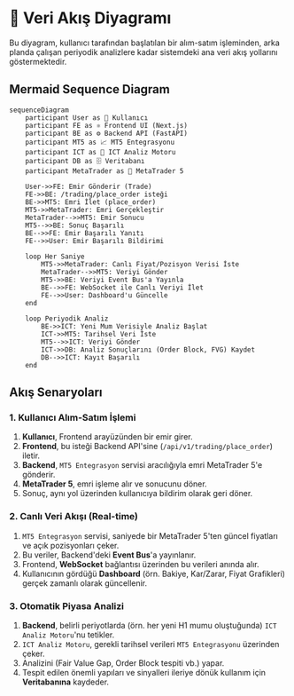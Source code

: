 # 🔄 Veri Akış Diyagramı

Bu diyagram, kullanıcı tarafından başlatılan bir alım-satım işleminden, arka planda çalışan periyodik analizlere kadar sistemdeki ana veri akış yollarını göstermektedir.

## Mermaid Sequence Diagram

```mermaid
sequenceDiagram
    participant User as 👤 Kullanıcı
    participant FE as ⚛️ Frontend UI (Next.js)
    participant BE as ⚙️ Backend API (FastAPI)
    participant MT5 as 📈 MT5 Entegrasyonu
    participant ICT as 🧠 ICT Analiz Motoru
    participant DB as 🗄️ Veritabanı
    participant MetaTrader as 🏦 MetaTrader 5

    User->>FE: Emir Gönderir (Trade)
    FE->>BE: /trading/place_order isteği
    BE->>MT5: Emri İlet (place_order)
    MT5->>MetaTrader: Emri Gerçekleştir
    MetaTrader-->>MT5: Emir Sonucu
    MT5-->>BE: Sonuç Başarılı
    BE-->>FE: Emir Başarılı Yanıtı
    FE-->>User: Emir Başarılı Bildirimi

    loop Her Saniye
        MT5->>MetaTrader: Canlı Fiyat/Pozisyon Verisi İste
        MetaTrader-->>MT5: Veriyi Gönder
        MT5->>BE: Veriyi Event Bus'a Yayınla
        BE-->>FE: WebSocket ile Canlı Veriyi İlet
        FE-->>User: Dashboard'u Güncelle
    end
    
    loop Periyodik Analiz
        BE->>ICT: Yeni Mum Verisiyle Analiz Başlat
        ICT->>MT5: Tarihsel Veri İste
        MT5-->>ICT: Veriyi Gönder
        ICT->>DB: Analiz Sonuçlarını (Order Block, FVG) Kaydet
        DB-->>ICT: Kayıt Başarılı
    end
```

## Akış Senaryoları

### 1. Kullanıcı Alım-Satım İşlemi
1.  **Kullanıcı**, Frontend arayüzünden bir emir girer.
2.  **Frontend**, bu isteği Backend API'sine (`/api/v1/trading/place_order`) iletir.
3.  **Backend**, `MT5 Entegrasyon` servisi aracılığıyla emri MetaTrader 5'e gönderir.
4.  **MetaTrader 5**, emri işleme alır ve sonucunu döner.
5.  Sonuç, aynı yol üzerinden kullanıcıya bildirim olarak geri döner.

### 2. Canlı Veri Akışı (Real-time)
1.  `MT5 Entegrasyon` servisi, saniyede bir MetaTrader 5'ten güncel fiyatları ve açık pozisyonları çeker.
2.  Bu veriler, Backend'deki **Event Bus**'a yayınlanır.
3.  Frontend, **WebSocket** bağlantısı üzerinden bu verileri anında alır.
4.  Kullanıcının gördüğü **Dashboard** (örn. Bakiye, Kar/Zarar, Fiyat Grafikleri) gerçek zamanlı olarak güncellenir.

### 3. Otomatik Piyasa Analizi
1.  **Backend**, belirli periyotlarda (örn. her yeni H1 mumu oluştuğunda) `ICT Analiz Motoru`'nu tetikler.
2.  `ICT Analiz Motoru`, gerekli tarihsel verileri `MT5 Entegrasyonu` üzerinden çeker.
3.  Analizini (Fair Value Gap, Order Block tespiti vb.) yapar.
4.  Tespit edilen önemli yapıları ve sinyalleri ileriye dönük kullanım için **Veritabanına** kaydeder. 